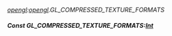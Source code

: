 _[opengl](../../modules/opengl/opengl-module.md):[opengl](../../modules/opengl/opengl-module.md).GL\_COMPRESSED\_TEXTURE\_FORMATS_
##### Const GL\_COMPRESSED\_TEXTURE\_FORMATS:[Int](../../modules/wonkey/wonkey-types-int.md)
